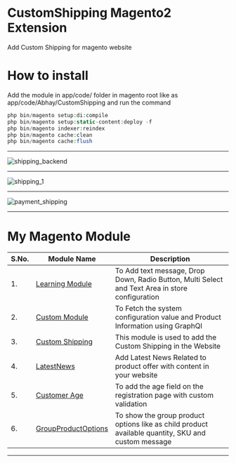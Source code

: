 # CustomShipping Magento2 Extension 
Add Custom Shipping for magento website

# How to install

Add the module in app/code/ folder in magento root like as app/code/Abhay/CustomShipping
and run the command 
```php bin/magento setup:upgrade
php bin/magento setup:di:compile
php bin/magento setup:static-content:deploy -f
php bin/magento indexer:reindex
php bin/magento cache:clean
php bin/magento cache:flush
```
___

![shipping_backend](https://user-images.githubusercontent.com/55655451/91640748-8005f480-ea3d-11ea-8cb8-37366f87d985.png)

___

![shipping_1](https://user-images.githubusercontent.com/55655451/91640773-990ea580-ea3d-11ea-9006-913edc6555fe.png)
___

![payment_shipping](https://user-images.githubusercontent.com/55655451/91640788-b2afed00-ea3d-11ea-9935-ad77f1903698.png)

___

# My Magento Module

| S.No.| Module Name | Description |
| --- | --- | --- |
| 1.| [Learning Module](https://github.com/Abhay-Agrawal/Abhay_Learning-1.0.0) | To Add text message, Drop Down, Radio Button, Multi Select and Text Area in store configuration |
| 2.| [Custom Module](https://github.com/Abhay-Agrawal/CustomModule)| To Fetch the system configuration value and Product Information using GraphQl |
| 3.| [Custom Shipping](https://github.com/Abhay-Agrawal/Abhay_CustomShipping-1.0.0) | This module is used to add the Custom Shipping in the Website|
| 4.| [LatestNews](https://github.com/Abhay-Agrawal/Abhay_LatestNews-1.0.0) | Add Latest News Related to product offer with content in your website |
| 5.| [Customer Age](https://github.com/Abhay-Agrawal/Abhay_CustomerAge) |To add the age field on the registration page with custom validation |
| 6.| [GroupProductOptions](https://github.com/Abhay-Agrawal/Abhay_GroupProductOptions-1.0.0) | To show the group product options like as child product available quantity, SKU and custom message |

___
